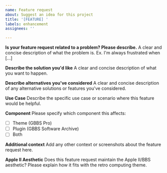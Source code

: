 ```yaml
---
name: Feature request
about: Suggest an idea for this project
title: '[FEATURE] '
labels: enhancement
assignees: ''

---
```


**Is your feature request related to a problem? Please describe.**
A clear and concise description of what the problem is. Ex. I'm always frustrated when [...]

**Describe the solution you'd like**
A clear and concise description of what you want to happen.

**Describe alternatives you've considered**
A clear and concise description of any alternative solutions or features you've considered.

**Use Case**
Describe the specific use case or scenario where this feature would be helpful.

**Component**
Please specify which component this affects:
- [ ] Theme (GBBS Pro)
- [ ] Plugin (GBBS Software Archive)
- [ ] Both

**Additional context**
Add any other context or screenshots about the feature request here.

**Apple II Aesthetic**
Does this feature request maintain the Apple II/BBS aesthetic? Please explain how it fits with the retro computing theme.
